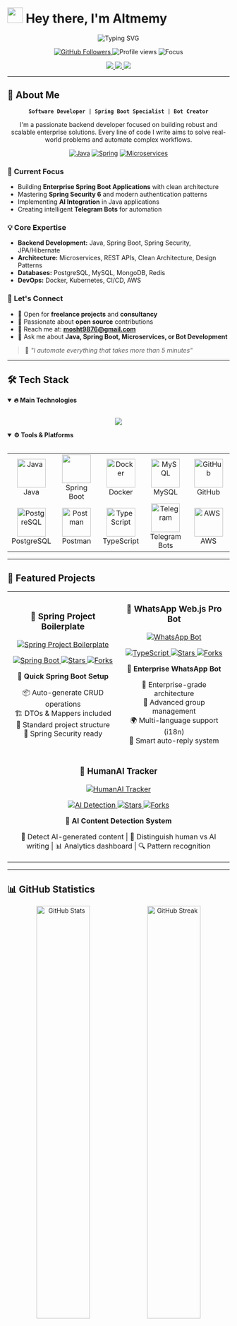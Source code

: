 # <img src="https://media.giphy.com/media/hvRJCLFzcasrR4ia7z/giphy.gif" width="35"> Hey there, I'm **Altmemy**

<div align="center">
  
<img src="https://readme-typing-svg.demolab.com?font=Fira+Code&weight=600&size=28&duration=3000&pause=1000&color=6DB33F&center=true&vCenter=true&width=600&lines=Java+%26+Spring+Boot+Developer;AI+Enthusiast+%26+Innovator;Telegram+Bot+Creator;Open+Source+Contributor" alt="Typing SVG" />

</div>

<p align="center">
  <a href="https://github.com/altmemy?tab=followers">
    <img src="https://img.shields.io/github/followers/altmemy?label=Followers&style=for-the-badge&color=blue" alt="GitHub Followers" />
  </a>
  <img src="https://komarev.com/ghpvc/?username=altmemy&style=for-the-badge&color=green" alt="Profile views"/>
  <img src="https://img.shields.io/badge/Focus-Backend_Development-red?style=for-the-badge" alt="Focus" />
</p>

<p align="center">
  <a href="https://twitter.com/altmemy199">
    <img src="https://img.shields.io/badge/Twitter-1DA1F2?style=for-the-badge&logo=twitter&logoColor=white" />
  </a>
  <a href="https://www.linkedin.com/in/altmemy/">
    <img src="https://img.shields.io/badge/LinkedIn-0077B5?style=for-the-badge&logo=linkedin&logoColor=white" />
  </a>
  <a href="mailto:mosht9876@gmail.com">
    <img src="https://img.shields.io/badge/Email-D14836?style=for-the-badge&logo=gmail&logoColor=white" />
  </a>
</p>

---

## 🚀 **About Me**

<div align="center">

**`Software Developer | Spring Boot Specialist | Bot Creator`**

<p align="center">
I'm a passionate backend developer focused on building robust and scalable enterprise solutions. 
Every line of code I write aims to solve real-world problems and automate complex workflows.
</p>

</div>

<div align="center">
  
[![Java](https://img.shields.io/badge/Java-Expert-orange?style=for-the-badge&logo=openjdk)](https://github.com/altmemy)
[![Spring](https://img.shields.io/badge/Spring_Boot-Advanced-green?style=for-the-badge&logo=spring)](https://github.com/altmemy)
[![Microservices](https://img.shields.io/badge/Microservices-Architect-blue?style=for-the-badge&logo=kubernetes)](https://github.com/altmemy)

</div>

### 🎯 **Current Focus**
- Building **Enterprise Spring Boot Applications** with clean architecture
- Mastering **Spring Security 6** and modern authentication patterns
- Implementing **AI Integration** in Java applications
- Creating intelligent **Telegram Bots** for automation

### 💡 **Core Expertise**
- **Backend Development:** Java, Spring Boot, Spring Security, JPA/Hibernate
- **Architecture:** Microservices, REST APIs, Clean Architecture, Design Patterns
- **Databases:** PostgreSQL, MySQL, MongoDB, Redis
- **DevOps:** Docker, Kubernetes, CI/CD, AWS

### 🤝 **Let's Connect**
- 💼 Open for **freelance projects** and **consultancy**
- 🌟 Passionate about **open source** contributions
- 📧 Reach me at: **mosht9876@gmail.com**
- 💬 Ask me about **Java, Spring Boot, Microservices, or Bot Development**

> 💭 *"I automate everything that takes more than 5 minutes"*

---

## 🛠️ **Tech Stack**

<details open>
<summary><b>🔥 Main Technologies</b></summary>
<br>

<p align="center">
  <img src="https://skillicons.dev/icons?i=java,spring,maven,gradle,hibernate,postgres,mysql,docker,kubernetes,git&theme=dark&perline=5" />
</p>
</details>

<details open>
<summary><b>⚙️ Tools & Platforms</b></summary>
<br>

<table align="center">
<tr>
<td align="center" width="96">
<img src="https://techstack-generator.vercel.app/java-icon.svg" alt="Java" width="65" height="65" />
<br>Java
</td>
<td align="center" width="96">
<img src="https://cdn.jsdelivr.net/gh/devicons/devicon/icons/spring/spring-original.svg" width="65" height="65" />
<br>Spring Boot
</td>
<td align="center" width="96">
<img src="https://techstack-generator.vercel.app/docker-icon.svg" alt="Docker" width="65" height="65" />
<br>Docker
</td>
<td align="center" width="96">
<img src="https://techstack-generator.vercel.app/mysql-icon.svg" alt="MySQL" width="65" height="65" />
<br>MySQL
</td>
<td align="center" width="96">
<img src="https://techstack-generator.vercel.app/github-icon.svg" alt="GitHub" width="65" height="65" />
<br>GitHub
</td>
</tr>
<tr>
<td align="center" width="96">
<img src="https://cdn.jsdelivr.net/gh/devicons/devicon/icons/postgresql/postgresql-original.svg" alt="PostgreSQL" width="65" height="65" />
<br>PostgreSQL
</td>
<td align="center" width="96">
<img src="https://www.vectorlogo.zone/logos/getpostman/getpostman-icon.svg" alt="Postman" width="65" height="65" />
<br>Postman
</td>
<td align="center" width="96">
<img src="https://techstack-generator.vercel.app/ts-icon.svg" alt="TypeScript" width="65" height="65" />
<br>TypeScript
</td>
<td align="center" width="96">
<img src="https://upload.wikimedia.org/wikipedia/commons/8/82/Telegram_logo.svg" alt="Telegram" width="65" height="65" />
<br>Telegram Bots
</td>
<td align="center" width="96">
<img src="https://techstack-generator.vercel.app/aws-icon.svg" alt="AWS" width="65" height="65" />
<br>AWS
</td>
</tr>
</table>
</details>

---

## 💼 **Featured Projects**

<div align="center">
<table>
<tr>
<td width="50%">
<h3 align="center">🚀 Spring Project Boilerplate</h3>
<div align="center">
  <a href="https://github.com/altmemy/spring-project-boilerplate" target="_blank">
    <img src="https://github-readme-stats.vercel.app/api/pin/?username=altmemy&repo=spring-project-boilerplate&theme=dark&hide_border=true" alt="Spring Project Boilerplate" />
  </a>
  <p>
    <a href="https://github.com/altmemy/spring-project-boilerplate">
      <img src="https://img.shields.io/badge/Java-Spring_Boot-6DB33F?style=flat-square&logo=spring&logoColor=white" alt="Spring Boot">
    </a>
    <a href="https://github.com/altmemy/spring-project-boilerplate/stargazers">
      <img src="https://img.shields.io/github/stars/altmemy/spring-project-boilerplate?style=flat-square&color=yellow" alt="Stars">
    </a>
    <a href="https://github.com/altmemy/spring-project-boilerplate/network/members">
      <img src="https://img.shields.io/github/forks/altmemy/spring-project-boilerplate?style=flat-square&color=blue" alt="Forks">
    </a>
  </p>
  <p><strong>🎯 Quick Spring Boot Setup</strong></p>
  <p>📦 Auto-generate CRUD operations<br>
  🏗️ DTOs & Mappers included<br>
  📁 Standard project structure<br>
  🔐 Spring Security ready</p>
</div>
</td>
<td width="50%">
<h3 align="center">🤖 WhatsApp Web.js Pro Bot</h3>
<div align="center">
  <a href="https://github.com/altmemy/wwebjs-pro-bot" target="_blank">
    <img src="https://github-readme-stats.vercel.app/api/pin/?username=altmemy&repo=wwebjs-pro-bot&theme=dark&hide_border=true" alt="WhatsApp Bot" />
  </a>
  <p>
    <a href="https://github.com/altmemy/wwebjs-pro-bot">
      <img src="https://img.shields.io/badge/TypeScript-Node.js-3178C6?style=flat-square&logo=typescript&logoColor=white" alt="TypeScript">
    </a>
    <a href="https://github.com/altmemy/wwebjs-pro-bot/stargazers">
      <img src="https://img.shields.io/github/stars/altmemy/wwebjs-pro-bot?style=flat-square&color=yellow" alt="Stars">
    </a>
    <a href="https://github.com/altmemy/wwebjs-pro-bot/network/members">
      <img src="https://img.shields.io/github/forks/altmemy/wwebjs-pro-bot?style=flat-square&color=blue" alt="Forks">
    </a>
  </p>
  <p><strong>💼 Enterprise WhatsApp Bot</strong></p>
  <p>🏢 Enterprise-grade architecture<br>
  👥 Advanced group management<br>
  🌍 Multi-language support (i18n)<br>
  🔄 Smart auto-reply system</p>
</div>
</td>
</tr>
<tr>
<td colspan="2">
<h3 align="center">🧠 HumanAI Tracker</h3>
<div align="center">
  <a href="https://github.com/altmemy/humanai-tracker" target="_blank">
    <img src="https://github-readme-stats.vercel.app/api/pin/?username=altmemy&repo=humanai-tracker&theme=dark&hide_border=true" alt="HumanAI Tracker" />
  </a>
  <p>
    <a href="https://github.com/altmemy/humanai-tracker">
      <img src="https://img.shields.io/badge/AI-Detection-FF6B6B?style=flat-square&logo=openai&logoColor=white" alt="AI Detection">
    </a>
    <a href="https://github.com/altmemy/humanai-tracker/stargazers">
      <img src="https://img.shields.io/github/stars/altmemy/humanai-tracker?style=flat-square&color=yellow" alt="Stars">
    </a>
    <a href="https://github.com/altmemy/humanai-tracker/network/members">
      <img src="https://img.shields.io/github/forks/altmemy/humanai-tracker?style=flat-square&color=blue" alt="Forks">
    </a>
  </p>
  <p><strong>🎯 AI Content Detection System</strong></p>
  <p>🤖 Detect AI-generated content | 👤 Distinguish human vs AI writing | 📊 Analytics dashboard | 🔍 Pattern recognition</p>
</div>
</td>
</tr>
</table>
</div>

---

## 📊 **GitHub Statistics**

<div align="center">
  <img src="https://github-readme-stats.vercel.app/api?username=altmemy&show_icons=true&count_private=true&theme=dark&hide_border=true&include_all_commits=true" alt="GitHub Stats" width="49%" />
  <img src="https://github-readme-streak-stats.herokuapp.com/?user=altmemy&theme=dark&hide_border=true" alt="GitHub Streak" width="49%" />
</div>

<div align="center">
  <img src="https://github-readme-stats.vercel.app/api/top-langs/?username=altmemy&layout=compact&theme=dark&hide_border=true&langs_count=10" alt="Top Languages" width="40%" />
</div>

<div align="center">
  <img src="https://github-readme-activity-graph.vercel.app/graph?username=altmemy&theme=react-dark&hide_border=true&area=true" alt="Contribution Graph" width="95%" />
</div>

---

## 📫 **Let's Connect**

<div align="center">
  <a href="https://twitter.com/altmemy199">
    <img src="https://img.shields.io/badge/Twitter-@altmemy199-1DA1F2?style=for-the-badge&logo=twitter&logoColor=white" alt="Twitter" />
  </a>
  <a href="https://www.linkedin.com/in/altmemy/">
    <img src="https://img.shields.io/badge/LinkedIn-Al--Tamimi-0077B5?style=for-the-badge&logo=linkedin&logoColor=white" alt="LinkedIn" />
  </a>
  <a href="mailto:mosht9876@gmail.com">
    <img src="https://img.shields.io/badge/Email-mosht9876@gmail.com-D14836?style=for-the-badge&logo=gmail&logoColor=white" alt="Email" />
  </a>
</div>

---

<div align="center">
  <img src="https://capsule-render.vercel.app/api?type=waving&color=gradient&height=100&section=footer&text=Thanks%20for%20visiting!&fontSize=20&fontAlignY=70" alt="Footer" />
  
  <p>
    <strong>💼 Available for Freelance Projects | 🤝 Open for Collaboration</strong>
  </p>
  
  <p>
    <em>"Code is like humor. When you have to explain it, it's bad." – Cory House</em>
  </p>
</div>
